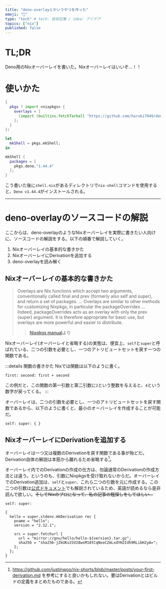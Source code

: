 ```yaml
---
title: "deno-overlayとかいうやつを作った"
emoji: "💨"
type: "tech" # tech: 技術記事 / idea: アイデア
topics: ["nix"]
published: false
---
```


# TL;DR
Deno用のNixオーバーレイを書いた。Nixオーバーレイはいいぞ…！！

# 使いかた
```nix:shell.nix
{
  pkgs ? import <nixpkgs> {
    overlays = [
      (import (builtins.fetchTarball "https://github.com/haruki7049/deno-overlay/archive/11bd3664378343fe6a85e565f8f9b87bd6f2e141.tar.gz"))
    ];
  }
}:

let
  mkShell = pkgs.mkShell;
in

mkShell {
  packages = [
    pkgs.deno."1.44.4"
  ];
}
```
こう書いた後に`shell.nix`があるディレクトリで`nix-shell`コマンドを使用すると、`Deno v1.44.4`がインストールされる。

---

# deno-overlayのソースコードの解説
ここからは、deno-overlayのようなNixオーバーレイを実際に書きたい人向けに、ソースコードの解説をする。以下の順番で解説していく。

1. Nixオーバーレイの基本的な書きかた
2. NixオーバーレイにDerivationを追加する
3. deno-overlayを読み解く

## Nixオーバーレイの基本的な書きかた
> Overlays are Nix functions which accept two arguments, conventionally called final and prev (formerly also self and super), and return a set of packages. ... Overlays are similar to other methods for customizing Nixpkgs, in particular the packageOverrides ... Indeed, packageOverrides acts as an overlay with only the prev (super) argument. It is therefore appropriate for basic use, but overlays are more powerful and easier to distribute.
>> [Nixpkgs manual](https://nixos.org/manual/nixpkgs/stable/#sec-overlays-definition)より

Nixオーバーレイ(オーバーレイと省略する)の実態は、便宜上、`self`と`super`と呼ばれている、二つの引数を必要とし、一つのアトリビュートセットを戻す一つの関数である。

:::details 関数の書きかた
Nixでは関数は以下のように書く。
```nix:足し算関数
first: second: first + second
```
この例だと、この関数の第一引数と第二引数に`2`という整数を与えると、`4`という数字が戻ってくる。
:::

オーバーレイは、二つの引数を必要とし、一つのアトリビュートセットを戻す関数であるから、以下のように書くと、最小のオーバーレイを作成することが可能だ。
```nix:最小のオーバーレイ
self: super: { }
```

## NixオーバーレイにDerivationを追加する
オーバーレイは一つ又は複数のDerivationを戻す関数である事が殆どだ。Derivation自体の解説は本筋から離れるため省略する[^1]。

オーバーレイ内でのDerivationの作成の仕方は、勿論通常のDerivationの作成方法とは違う。というのも、引数にNixpkgsを受け取れないからだ。オーバーレイでのDerivation追加は、`self`と`super`、これら二つの引数を元に作成する。この二つの引数は[公式ドキュメント](https://nixos.org/manual/nixpkgs/stable/#sec-overlays-definition)でも解説されているため、英語が読めるなら是非読んで欲しい。~~そしてNixのプロになって、私の記事の粗探しをしてほしい…~~

```nix:example
self: super:

{
  hello = super.stdenv.mkDerivation rec {
    pname = "hello";
    version = "2.12.1";

    src = super.fetchurl {
      url = "mirror://gnu/hello/hello-${version}.tar.gz";
      sha256 = "sha256-jZkUKv2SV28wsM18tCqNxoCZmLxdYH2Idh9RLibH2yA=";
    };
  };
}
```

[^1]: https://github.com/justinwoo/nix-shorts/blob/master/posts/your-first-derivation.md を参考にすると良いかもしれない。要はDerivationとはビルドの定義をまとめたものである。
